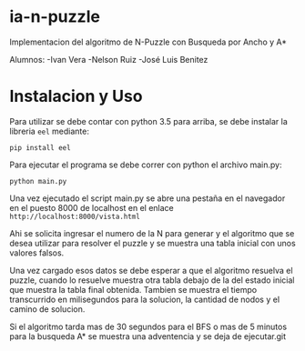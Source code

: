 # ia-n-puzzle
Implementacion del algoritmo de N-Puzzle con Busqueda por Ancho y A*

Alumnos:
-Ivan Vera
-Nelson Ruiz
-José Luis Benitez

# Instalacion y Uso
Para utilizar se debe contar con python 3.5 para arriba, se debe instalar la libreria ```eel``` mediante:

```pip install eel```

Para ejecutar el programa se debe correr con python el archivo main.py:

````python main.py````

Una vez ejecutado el script main.py se abre una pestaña en el navegador en el puesto 8000 de localhost
en el enlace ````http://localhost:8000/vista.html````

Ahi se solicita ingresar el numero de la N para generar y el algoritmo que se desea utilizar para 
resolver el puzzle y se muestra una tabla inicial con unos valores falsos.

Una vez cargado esos datos se debe esperar a que el algoritmo resuelva el puzzle, cuando lo
resuelve muestra otra tabla debajo de la del estado inicial que muestra la tabla final obtenida.
Tambien se muestra el tiempo transcurrido en milisegundos para la solucion, la cantidad de nodos y
el camino de solucion.

Si el algoritmo tarda mas de 30 segundos para el BFS o mas de 5 minutos para la busqueda A* se muestra una adventencia y se deja de ejecutar.git 